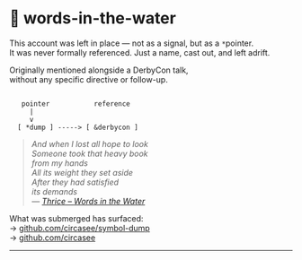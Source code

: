 # 🌊 words-in-the-water

This account was left in place — not as a signal, but as a `*`pointer.  
It was never formally referenced. Just a name, cast out, and left adrift.

Originally mentioned alongside a DerbyCon talk,  
without any specific directive or follow-up.

```text

   pointer           reference
     |
     v
  [ *dump ] -----> [ &derbycon ]

```

> *And when I lost all hope to look  
> Someone took that heavy book  
> from my hands  
> All its weight they set aside  
> After they had satisfied  
> its demands  
> — [Thrice – *Words in the Water*](https://www.youtube.com/watch?v=LXlrKeWEMKU)*

What was submerged has surfaced:  
→ [github.com/circasee/symbol-dump](https://github.com/circasee/symbol-dump)  
→ [github.com/circasee](https://github.com/circasee)  

---

